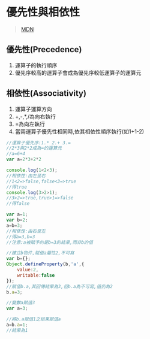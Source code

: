 # 優先性與相依性
> [MDN](https://developer.mozilla.org/zh-TW/docs/Web/JavaScript/Reference/Operators/Operator_Precedence)
## 優先性(Precedence)
1. 運算子的執行順序
2. 優先序較高的運算子會成為優先序較低運算子的運算元
## 相依性(Associativity)
1. 運算子運算方向
2. +,-,*,/為向右執行
3. =為向左執行
4. 當兩運算子優先性相同時,依其相依性順序執行(如1+1-2)
```js
//運算子優先序:1.* 2.+ 3.=
//2*3與2*2成為=的運算元
//a=6+4
var a=2*3+2*2
```
```js
console.log(1<2<3);
//相依性:由左至右
//1<2=>false,false<3=>true
//得true
console.log(3>2>1);
//3>2=>true,true>1=>false
//得false
```
```js
var a=1;
var b=2;
a=b=3;
//相依性:由右至左
//得a=3,b=3
//注意:a被賦予的是b=3的結果,而非b的值
```
```js
//建立b物件,賦值a屬性2,不可寫
var b={};
Object.defineProperty(b,'a',{
    value:2,
    writable:false
});
//賦值b.a,其回傳結果為3,但b.a為不可寫,值仍為2
b.a=3;

//變數a賦值3
var a=3;

//將b.a賦值1之結果賦值a
a=b.a=1;
//結果為1
```